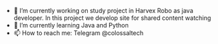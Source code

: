 - 🔭 I’m currently working on study project in Harvex Robo as java developer. In this project we develop site for shared content watching
- 🌱 I’m currently learning Java and Python
- 📫 How to reach me: Telegram @colossaltech
